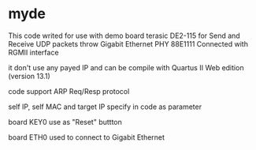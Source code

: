 # myde
This code writed for use with demo board terasic DE2-115 for Send and Receive UDP packets throw Gigabit Ethernet PHY 88E1111 Connected with RGMII interface

it don't use any payed IP and can be compile with Quartus II Web edition (version 13.1)

code support ARP Req/Resp protocol

self IP, self MAC and target IP specify in code as parameter

board KEY0 use as "Reset" buttton

board ETH0 used to connect to Gigabit Ethernet
